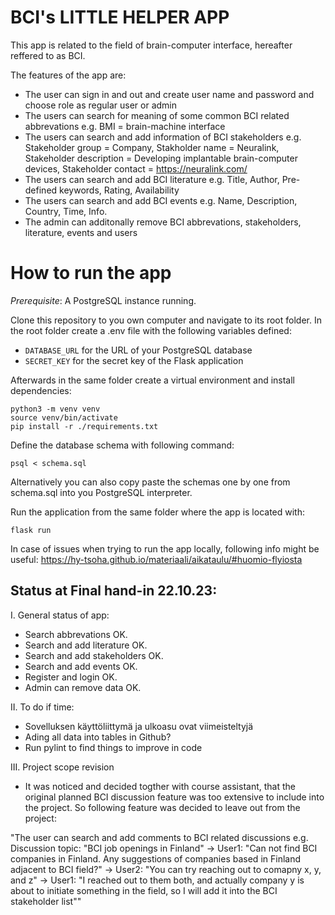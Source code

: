 # BCI's LITTLE HELPER APP

This app is related to the field of brain-computer interface, hereafter reffered to as BCI. 

The features of the app are:

- The user can sign in and out and create user name and password and choose role as regular user or admin
- The users can search for meaning of some common BCI related abbrevations e.g. BMI = brain-machine interface
- The users can search and add information of BCI stakeholders e.g. Stakeholder group = Company, Stakholder name = Neuralink, Stakeholder description = Developing implantable brain-computer devices, Stakeholder contact = https://neuralink.com/
- The users can search and add BCI literature e.g. Title, Author, Pre-defined keywords, Rating, Availability
- The users can search and add BCI events e.g. Name, Description, Country, Time, Info.
- The admin can additonally remove BCI abbrevations, stakeholders, literature, events and users

# How to run the app
*Prerequisite*: A PostgreSQL instance running.

Clone this repository to you own computer and navigate to its root folder. In the root folder create a .env file with the following variables defined:
* `DATABASE_URL` for the URL of your PostgreSQL database
* `SECRET_KEY` for the secret key of the Flask application

Afterwards in the same folder create a virtual environment and install dependencies:
```
python3 -m venv venv
source venv/bin/activate
pip install -r ./requirements.txt
```

Define the database schema with following command:
```
psql < schema.sql
```
Alternatively you can also copy paste the schemas one by one from schema.sql into you PostgreSQL interpreter.

Run the application from the same folder where the app is located with:
```
flask run
```
In case of issues when trying to run the app locally, following info might be useful: https://hy-tsoha.github.io/materiaali/aikataulu/#huomio-flyiosta

## Status at Final hand-in 22.10.23:

I. General status of app:
- Search abbrevations OK.
- Search and add literature OK.
- Search and add stakeholders OK.
- Search and add events OK.
- Register and login OK.
- Admin can remove data OK.

II. To do if time:
- Sovelluksen käyttöliittymä ja ulkoasu ovat viimeisteltyjä
- Ading all data into tables in Github?
- Run pylint to find things to improve in code

III. Project scope revision
- It was noticed and decided togther with course assistant, that the original planned BCI discussion feature was too extensive to include into the project. So following feature was decided to leave out from the project: 

"The user can search and add comments to BCI related discussions e.g. Discussion topic: "BCI job openings in Finland" -> User1: "Can not find BCI companies in Finland. Any suggestions of companies based in Finland adjacent to BCI field?" -> User2: "You can try reaching out to comapny x, y, and z" -> User1: "I reached out to them both, and actually company y is about to initiate something in the field, so I will add it into the BCI stakeholder list""
